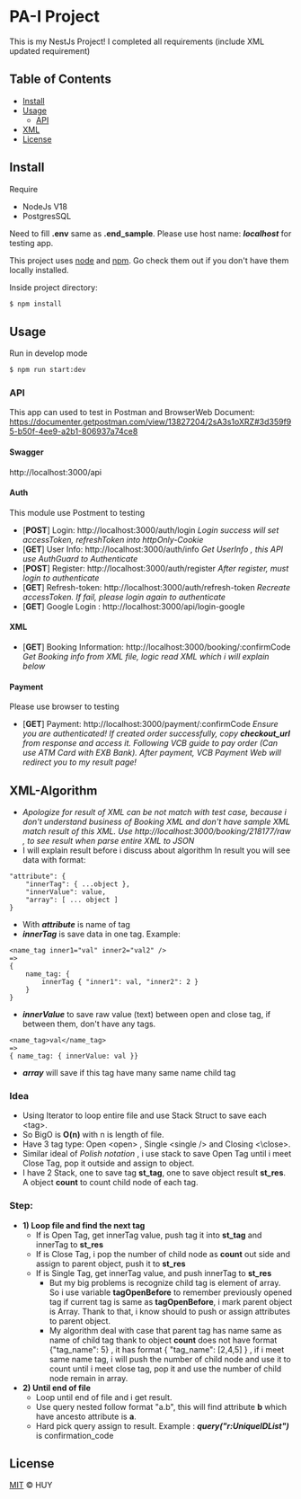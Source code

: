 
# PA-I Project

This is my NestJs Project!
I completed all requirements (include XML updated requirement)

## Table of Contents

- [Install](#install)
- [Usage](#usage)
	- [API](#api)
- [XML](#xml-algorithm)
- [License](#license)

## Install
Require
- NodeJs V18
- PostgresSQL

Need to fill **.env**  same as **.end_sample**.
Please use host name:  ***localhost*** for testing app.

This project uses [node](http://nodejs.org) and [npm](https://npmjs.com). Go check them out if you don't have them locally installed.

Inside project directory:
```sh
$ npm install
```

## Usage

Run in develop mode
```sh
$ npm run start:dev
```

### API
This app can used to test in Postman and BrowserWeb
Document: https://documenter.getpostman.com/view/13827204/2sA3s1oXRZ#3d359f95-b50f-4ee9-a2b1-806937a74ce8
#### Swagger
http://localhost:3000/api
#### Auth
This module use Postment to testing
- [**POST**] Login: http://localhost:3000/auth/login
	*Login success will set accessToken, refreshToken into httpOnly-Cookie*
- [**GET**] User Info: http://localhost:3000/auth/info
	*Get UserInfo , this API use AuthGuard to Authenticate*
- [**POST**] Register: http://localhost:3000/auth/register
	*After register, must login to authenticate*
- [**GET**] Refresh-token: http://localhost:3000/auth/refresh-token
	*Recreate accessToken. If fail, please login again to authenticate*
- [**GET**] Google Login : http://localhost:3000/api/login-google

#### XML
- [**GET**] Booking Information: http://localhost:3000/booking/:confirmCode
	*Get Booking info from XML file, logic read XML which i will explain below*

#### Payment
Please use browser to testing
-  [**GET**] Payment: http://localhost:3000/payment/:confirmCode
			*Ensure you are authenticated! If created order successfully, copy **checkout_url** from response and access it. 
			Following VCB guide to pay order (Can use ATM Card with EXB Bank).
			After payment, VCB Payment Web will redirect you to my result page!*

## XML-Algorithm
- *Apologize for result of XML can be not match with test case, because i don't understand business of Booking XML and don't have sample XML match result of this XML.
Use http://localhost:3000/booking/218177/raw , to see result when parse entire XML to JSON*
- I will explain result before i discuss about algorithm
In result you will see data with format: 
```
"attribute": {
	"innerTag": { ...object },
	"innerValue": value,
	"array": [ ... object ]
}
```
- With ***attribute*** is name of tag 
- ***innerTag*** is save data in one tag. Example: 
```
<name_tag inner1="val" inner2="val2" />
=>
{
	name_tag: {
		innerTag { "inner1": val, "inner2": 2 }
	}
}
```
- ***innerValue*** to save raw value (text) between open and close tag, if between them, don't have any tags.
```
<name_tag>val</name_tag>
=>
{ name_tag: { innerValue: val }}
```
- ***array*** will save if this tag have many same name child tag
### Idea
- Using Iterator to loop entire file and use Stack Struct to save each \<tag\>. 
- So BigO is **O(n)** with n is length of file.
- Have 3 tag type: Open \<open\> , Single \<single \/\> and Closing \<\close>. 
- Similar ideal of _Polish notation_ , i use stack to save Open Tag until i meet Close Tag, pop it outside and assign to object.
- I have 2 Stack, one to save tag **st_tag**, one to save object result **st_res**. A object **count** to count child node of each tag.
### Step:
- **1) Loop file and find the next tag**
	- If is Open Tag, get innerTag value, push tag it into **st_tag** and innerTag to **st_res**
	- If is Close Tag, i pop the number of child node as **count** out side  and assign to parent object, push it to **st_res** 
	- If is Single Tag, get innerTag value, and push innerTag to **st_res**
		- But my big problems is recognize child tag is element of array. So i use variable **tagOpenBefore** to remember previously opened tag if current tag is same as **tagOpenBefore**, i mark parent object is Array. Thank to that, i know should to push or assign attributes to parent object.
		- My algorithm deal with case that parent tag has name same as name of child tag thank to object **count** does not have format {"tag_name": 5} , it has format { "tag_name": [2,4,5] } , if i meet same name tag, i will push the number of child node and use it to count until i meet close tag, pop it and use the number of child node remain in array.
- **2) Until end of file**
	- Loop until end of file and i get result.
	- Use query nested follow format "a.b", this will find attribute **b** which have ancesto attribute is **a**.
	- Hard pick query assign to result. Example : ***query("r:UniqueIDList")*** is confirmation_code

## License

[MIT](LICENSE) © HUY